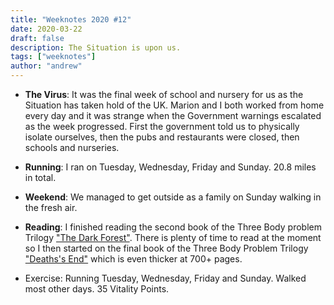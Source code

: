 ```yaml
---
title: "Weeknotes 2020 #12"
date: 2020-03-22
draft: false
description: The Situation is upon us.
tags: ["weeknotes"]
author: "andrew"
---
```


- **The Virus**: It was the final week of school and nursery for us as the Situation has taken hold of the UK. Marion and I both worked from home every day and it was strange when the Government warnings escalated as the week progressed. First the government told us to physically isolate ourselves, then the pubs and restaurants were closed, then schools and nurseries.

- **Running**: I ran on Tuesday, Wednesday, Friday and Sunday. 20.8 miles in total.

- **Weekend**: We managed to get outside as a family on Sunday walking in the fresh air.

- **Reading**: I finished reading the second book of the Three Body problem Trilogy ["The Dark Forest"](https://www.goodreads.com/book/show/23168817-the-dark-forest). There is plenty of time to read at the moment so I then started on the final book of the Three Body Problem Trilogy ["Deaths's End"](https://en.wikipedia.org/wiki/Death%27s_End) which is even thicker at 700+ pages.

- Exercise: Running Tuesday, Wednesday, Friday and Sunday. Walked most other days. 35 Vitality Points.
